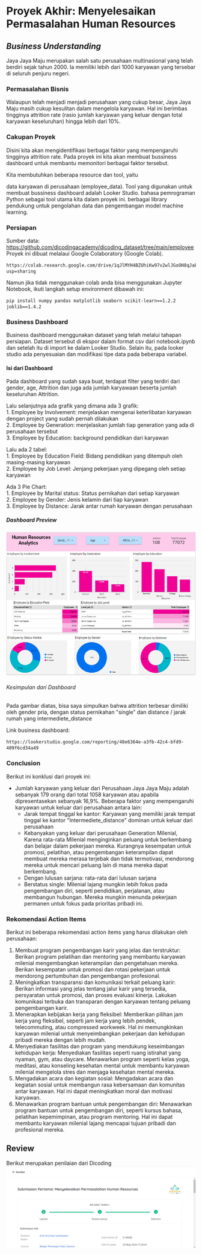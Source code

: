 # Proyek Akhir: Menyelesaikan Permasalahan Human Resources

## ***Business Understanding***

Jaya Jaya Maju merupakan salah satu perusahaan multinasional yang telah berdiri sejak tahun 2000. Ia memiliki lebih dari 1000 karyawan yang tersebar di seluruh penjuru negeri. 


### Permasalahan Bisnis
Walaupun telah menjadi menjadi perusahaan yang cukup besar, Jaya Jaya Maju masih cukup kesulitan dalam mengelola karyawan. Hal ini berimbas tingginya attrition rate (rasio jumlah karyawan yang keluar dengan total karyawan keseluruhan) hingga lebih dari 10%.

### Cakupan Proyek

Disini kita akan mengidentifikasi berbagai faktor yang mempengaruhi tingginya attrition rate. Pada proyek ini kita akan membuat bussiness dashboard untuk membantu memonitori berbagai faktor tersebut.

Kita membutuhkan beberapa resource dan tool, yaitu

data karyawan di perusahaan (employee_data).
Tool yang digunakan untuk membuat bussiness dashboard adalah Looker Studio.
bahasa pemrograman Python sebagai tool utama kita dalam proyek ini.
berbagai library pendukung untuk pengolahan data dan pengembangan model machine learning.

### Persiapan
Sumber data: https://github.com/dicodingacademy/dicoding_dataset/tree/main/employee <br>
Proyek ini dibuat melalaui Google Colaboratory (Google Colab).
```
https://colab.research.google.com/drive/1qJlMYH4BZUhiKw97v2wlJGoOH8qJaBe7?usp=sharing
```
Namun jika tidak menggunakan colab anda bisa menggunakan Jupyter Notebook, ikuti langkah setup environment dibawah ini:
```
pip install numpy pandas matplotlib seaborn scikit-learn==1.2.2 joblib==1.4.2
```

### Business Dashboard
Business dashboard menggunakan dataset yang telah melalui tahapan persiapan. Dataset tersebut di ekspor dalam format csv dari notebook.ipynb dan setelah itu di import ke dalam Looker Studio. Selain itu, pada looker studio ada penyesuaian dan modifikasi tipe data pada beberapa variabel. 

#### Isi dari Dashboard
Pada dashboard yang sudah saya buat, terdapat filter yang terdiri dari gender, age, Attrition dan juga ada jumlah karyawaan beserta jumlah keseluruhan Attrition. <br>

Lalu selanjutnya ada grafik yang dimana ada 3 grafik: <br>
    1. Employee by Involvement: menjelaskan mengenai keterlibatan karyawan dengan project yang sudah pernah dilakukan <br>
    2. Employee by Generation: menjelaskan jumlah tiap generation yang ada di perusahaan tersebut<br>
    3. Employee by Education: background pendidikan dari karyawan<br>
    
Lalu ada 2 tabel: <br>
    1. Employee by Education Field: Bidang pendidikan yang ditempuh oleh masing-masing karyawan<br>
    2. Employee by Job Level: Jenjang pekerjaan yang dipegang oleh setiap karyawan<br>
    
Ada 3 Pie Chart: <br>
    1. Employee by Marital status: Status pernikahan dari setiap karyawan<br>
    2. Employee by Gender: Jenis kelamin dari tiap karyawan<br>
    3. Employee by Distance: Jarak antar rumah karyawan dengan perusahaan<br>

 ##### Dashboard Preview

![Human Resources Dashboard Preview](https://github.com/ariniamsr/Submission-Pertama-Menyelesaikan-Permasalahan-Human-Resources/blob/main/Result.png)

###### Kesimpulan dari Dashboard
Pada gambar diatas, bisa saya simpulkan bahwa attrition terbesar dimiliki oleh gender pria, dengan status pernikahan "single" dan distance / jarak rumah yang intermediete_distance
    
Link business dashboard:
```
https://lookerstudio.google.com/reporting/48e6364e-a3fb-42c4-bfd9-409f6cd34a49
```

### Conclusion
Berikut ini konklusi dari proyek ini:

- Jumlah karyawan yang keluar dari Perusahaan Jaya Jaya Maju adalah sebanyak 179 orang dari total 1058 karyawan atau apabila dipresentasekan sebanyak 16,9%.
Beberapa faktor yang mempengaruhi karyawan untuk keluar dari perusahaan antara lain:
    - Jarak tempat tinggal ke kantor: Karyawan yang memiliki jarak tempat tinggal ke kantor "Intermediete_distance" dominan untuk keluar dari perusahaan
    - Kebanyakan yang keluar dari perusahaan Generation Milenial, Karena rata-rata Milenial menginginkan peluang untuk berkembang dan belajar dalam pekerjaan mereka. Kurangnya kesempatan untuk promosi, pelatihan, atau pengembangan keterampilan dapat membuat mereka merasa terjebak dan tidak termotivasi, mendorong mereka untuk mencari peluang lain di mana mereka dapat berkembang.
    - Dengan lulusan sarjana: rata-rata dari lulusan sarjana
    - Berstatus single:  Milenial lajang mungkin lebih fokus pada pengembangan diri, seperti pendidikan, perjalanan, atau membangun hubungan. Mereka mungkin menunda pekerjaan permanen untuk fokus pada prioritas pribadi ini.

### Rekomendasi Action Items 
Berikut ini beberapa rekomendasi action items yang harus dilakukan oleh perusahaan:

1. Membuat program pengembangan karir yang jelas dan terstruktur: Berikan program pelatihan dan mentoring yang membantu karyawan milenial mengembangkan keterampilan dan pengetahuan mereka. Berikan kesempatan untuk promosi dan rotasi pekerjaan untuk mendorong pertumbuhan dan pengembangan profesional.
2. Meningkatkan transparansi dan komunikasi terkait peluang karir: Berikan informasi yang jelas tentang jalur karir yang tersedia, persyaratan untuk promosi, dan proses evaluasi kinerja. Lakukan komunikasi terbuka dan transparan dengan karyawan tentang peluang pengembangan karir.
3. Menerapkan kebijakan kerja yang fleksibel: Memberikan pilihan jam kerja yang fleksibel, seperti jam kerja yang lebih pendek, telecommuting, atau compressed workweek. Hal ini memungkinkan karyawan milenial untuk menyeimbangkan pekerjaan dan kehidupan pribadi mereka dengan lebih mudah.
4. Menyediakan fasilitas dan program yang mendukung keseimbangan kehidupan kerja: Menyediakan fasilitas seperti ruang istirahat yang nyaman, gym, atau daycare. Menawarkan program seperti kelas yoga, meditasi, atau konseling kesehatan mental untuk membantu karyawan milenial mengelola stres dan menjaga kesehatan mental mereka.
5. Mengadakan acara dan kegiatan sosial: Mengadakan acara dan kegiatan sosial untuk membangun rasa kebersamaan dan komunitas antar karyawan. Hal ini dapat meningkatkan moral dan motivasi karyawan.
6. Menawarkan program bantuan untuk pengembangan diri: Menawarkan program bantuan untuk pengembangan diri, seperti kursus bahasa, pelatihan kepemimpinan, atau program mentoring. Hal ini dapat membantu karyawan milenial lajang mencapai tujuan pribadi dan profesional mereka.



## Review
Berikut merupakan penilaian dari Dicoding
![Review Penilaian](https://github.com/ariniamsr/Submission-Pertama-Menyelesaikan-Permasalahan-Human-Resources/blob/main/Penilaian%20dari%20dicoding.png)
